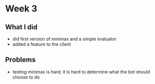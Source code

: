 # Week 3

## What I did

* did first version of minimax and a simple evaluator
* added a feature to the client

## Problems

* testing minimax is hard; it is hard to determine what the bot should choose to do
